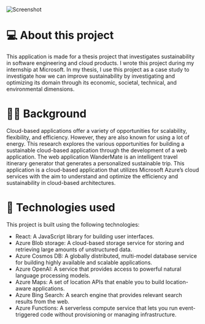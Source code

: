 ![Screenshot](/screenshot.png)

# 💻 About this project

This application is made for a thesis project that investigates sustainability in software engineering and cloud products. I wrote this project during my internship at Microsoft. In my thesis, I use this project as a case study to investigate how we can improve sustainability by investigating and optimizing its domain through its economic, societal, technical, and environmental dimensions.

# 👩‍🎓 Background
Cloud-based applications offer a variety of opportunities for scalability, flexibility, and efficiency. However, they are also known for using a lot of energy. This research explores the various opportunities for building a sustainable cloud-based application through the development of a web application. The web application WanderMate is an intelligent travel itinerary generator that generates a personalized sustainable trip. This application is a cloud-based application that utilizes Microsoft Azure’s cloud services with the aim to understand and optimize the efficiency and sustainability in cloud-based architectures.

# 🚀 Technologies used

This project is built using the following technologies:

- React: A JavaScript library for building user interfaces.
- Azure Blob storage: A cloud-based storage service for storing and retrieving large amounts of unstructured data.
- Azure Cosmos DB: A globally distributed, multi-model database service for building highly available and scalable applications.
- Azure OpenAI: A service that provides access to powerful natural language processing models.
- Azure Maps: A set of location APIs that enable you to build location-aware applications.
- Azure Bing Search: A search engine that provides relevant search results from the web.
- Azure Functions: A serverless compute service that lets you run event-triggered code without provisioning or managing infrastructure.
